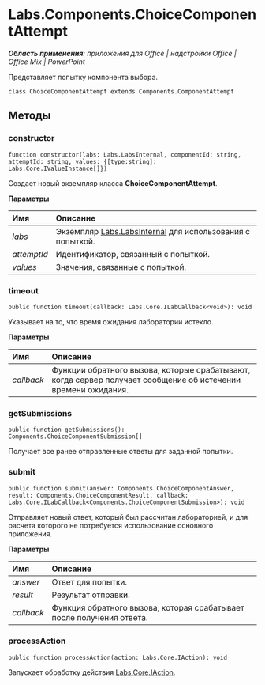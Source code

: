 
# Labs.Components.ChoiceComponentAttempt

 _**Область применения**: приложения для Office | надстройки Office | Office Mix | PowerPoint_

Представляет попытку компонента выбора.

```
class ChoiceComponentAttempt extends Components.ComponentAttempt
```


## Методы




### constructor

 `function constructor(labs: Labs.LabsInternal, componentId: string, attemptId: string, values: {[type:string]: Labs.Core.IValueInstance[]})`

Создает новый экземпляр класса **ChoiceComponentAttempt**.

 **Параметры**


|**Имя**|**Описание**|
|:-----|:-----|
| _labs_|Экземпляр [Labs.LabsInternal](http://msdn.microsoft.com/library/599fb2c4-bb16-4422-84ad-10ed85a14018.aspx) для использования с попыткой.|
| _attemptId_|Идентификатор, связанный с попыткой.|
| _values_|Значения, связанные с попыткой.|

### timeout

 `public function timeout(callback: Labs.Core.ILabCallback<void>): void`

Указывает на то, что время ожидания лаборатории истекло.

 **Параметры**


|**Имя**|**Описание**|
|:-----|:-----|
| _callback_|Функции обратного вызова, которые срабатывают, когда сервер получает сообщение об истечении времени ожидания.|

### getSubmissions

 `public function getSubmissions(): Components.ChoiceComponentSubmission[]`

Получает все ранее отправленные ответы для заданной попытки.


### submit

 `public function submit(answer: Components.ChoiceComponentAnswer, result: Components.ChoiceComponentResult, callback: Labs.Core.ILabCallback<Components.ChoiceComponentSubmission>): void`

Отправляет новый ответ, который был рассчитан лабораторией, и для расчета которого не потребуется использование основного приложения.

 **Параметры**


|**Имя**|**Описание**|
|:-----|:-----|
| _answer_|Ответ для попытки.|
| _result_|Результат отправки.|
| _callback_|Функция обратного вызова, которая срабатывает после получения ответа.|

### processAction

 `public function processAction(action: Labs.Core.IAction): void`

Запускает обработку действия [Labs.Core.IAction](../../reference/office-mix/labs.core.iaction.md).

